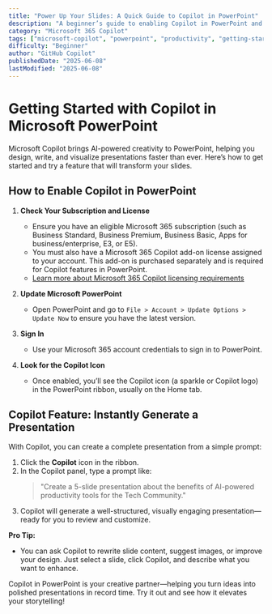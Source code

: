 ```yaml
---
title: "Power Up Your Slides: A Quick Guide to Copilot in PowerPoint"
description: "A beginner’s guide to enabling Copilot in PowerPoint and using its smartest feature to turn your ideas into stunning presentations."
category: "Microsoft 365 Copilot"
tags: ["microsoft-copilot", "powerpoint", "productivity", "getting-started"]
difficulty: "Beginner"
author: "GitHub Copilot"
publishedDate: "2025-06-08"
lastModified: "2025-06-08"
---
```


# Getting Started with Copilot in Microsoft PowerPoint

Microsoft Copilot brings AI-powered creativity to PowerPoint, helping you design, write, and visualize presentations faster than ever. Here’s how to get started and try a feature that will transform your slides.

## How to Enable Copilot in PowerPoint

1. **Check Your Subscription and License**
   - Ensure you have an eligible Microsoft 365 subscription (such as Business Standard, Business Premium, Business Basic, Apps for business/enterprise, E3, or E5).
   - You must also have a Microsoft 365 Copilot add-on license assigned to your account. This add-on is purchased separately and is required for Copilot features in PowerPoint.
   - [Learn more about Microsoft 365 Copilot licensing requirements](https://learn.microsoft.com/copilot/microsoft-365/microsoft-365-copilot-licensing)

2. **Update Microsoft PowerPoint**
   - Open PowerPoint and go to `File > Account > Update Options > Update Now` to ensure you have the latest version.

3. **Sign In**
   - Use your Microsoft 365 account credentials to sign in to PowerPoint.

4. **Look for the Copilot Icon**
   - Once enabled, you’ll see the Copilot icon (a sparkle or Copilot logo) in the PowerPoint ribbon, usually on the Home tab.

## Copilot Feature: Instantly Generate a Presentation

With Copilot, you can create a complete presentation from a simple prompt:

1. Click the **Copilot** icon in the ribbon.
2. In the Copilot panel, type a prompt like:
   > "Create a 5-slide presentation about the benefits of AI-powered productivity tools for the Tech Community."
3. Copilot will generate a well-structured, visually engaging presentation—ready for you to review and customize.

**Pro Tip:**

- You can ask Copilot to rewrite slide content, suggest images, or improve your design. Just select a slide, click Copilot, and describe what you want to enhance.

Copilot in PowerPoint is your creative partner—helping you turn ideas into polished presentations in record time. Try it out and see how it elevates your storytelling!
